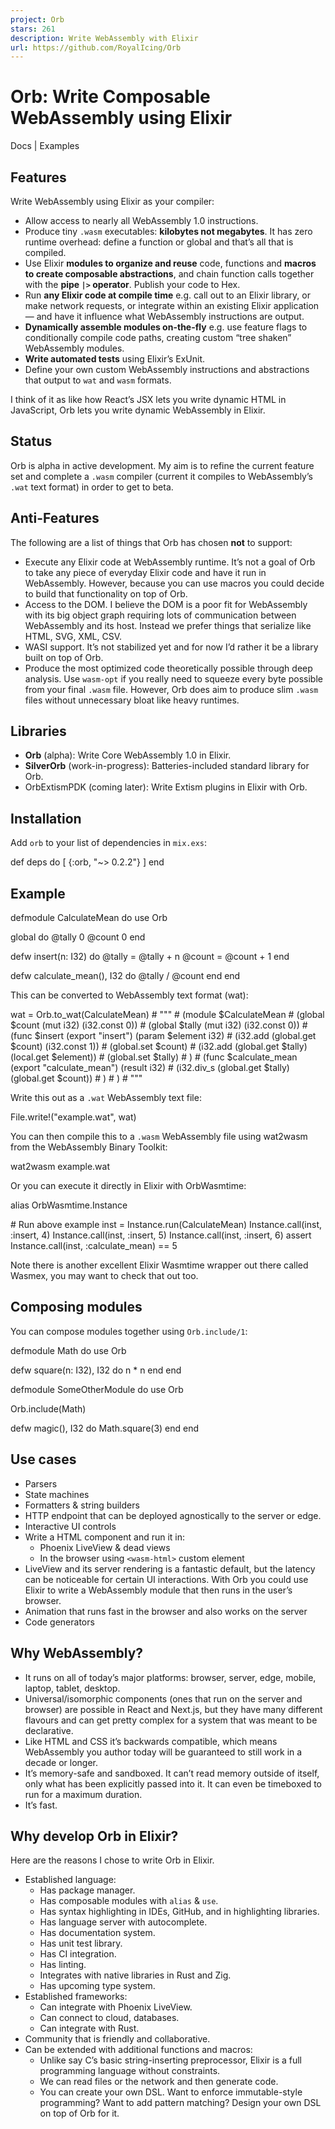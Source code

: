 ```yaml
---
project: Orb
stars: 261
description: Write WebAssembly with Elixir
url: https://github.com/RoyalIcing/Orb
---
```


Orb: Write Composable WebAssembly using Elixir
==============================================

Docs | Examples

Features
--------

Write WebAssembly using Elixir as your compiler:

-   Allow access to nearly all WebAssembly 1.0 instructions.
-   Produce tiny `.wasm` executables: **kilobytes not megabytes**. It has zero runtime overhead: define a function or global and that’s all that is compiled.
-   Use Elixir **modules to organize and reuse** code, functions and **macros to create composable abstractions**, and chain function calls together with the **pipe `|>` operator**. Publish your code to Hex.
-   Run **any Elixir code at compile time** e.g. call out to an Elixir library, or make network requests, or integrate within an existing Elixir application — and have it influence what WebAssembly instructions are output.
-   **Dynamically assemble modules on-the-fly** e.g. use feature flags to conditionally compile code paths, creating custom “tree shaken” WebAssembly modules.
-   **Write automated tests** using Elixir’s ExUnit.
-   Define your own custom WebAssembly instructions and abstractions that output to `wat` and `wasm` formats.

I think of it as like how React’s JSX lets you write dynamic HTML in JavaScript, Orb lets you write dynamic WebAssembly in Elixir.

Status
------

Orb is alpha in active development. My aim is to refine the current feature set and complete a `.wasm` compiler (current it compiles to WebAssembly’s `.wat` text format) in order to get to beta.

Anti-Features
-------------

The following are a list of things that Orb has chosen **not** to support:

-   Execute any Elixir code at WebAssembly runtime. It’s not a goal of Orb to take any piece of everyday Elixir code and have it run in WebAssembly. However, because you can use macros you could decide to build that functionality on top of Orb.
-   Access to the DOM. I believe the DOM is a poor fit for WebAssembly with its big object graph requiring lots of communication between WebAssembly and its host. Instead we prefer things that serialize like HTML, SVG, XML, CSV.
-   WASI support. It’s not stabilized yet and for now I’d rather it be a library built on top of Orb.
-   Produce the most optimized code theoretically possible through deep analysis. Use `wasm-opt` if you really need to squeeze every byte possible from your final `.wasm` file. However, Orb does aim to produce slim `.wasm` files without unnecessary bloat like heavy runtimes.

Libraries
---------

-   **Orb** (alpha): Write Core WebAssembly 1.0 in Elixir.
-   **SilverOrb** (work-in-progress): Batteries-included standard library for Orb.
-   OrbExtismPDK (coming later): Write Extism plugins in Elixir with Orb.

Installation
------------

Add `orb` to your list of dependencies in `mix.exs`:

def deps do
  \[
    {:orb, "~> 0.2.2"}
  \]
end

Example
-------

defmodule CalculateMean do
  use Orb

  global do
    @tally 0
    @count 0
  end

  defw insert(n: I32) do
    @tally \= @tally + n
    @count \= @count + 1
  end

  defw calculate\_mean(), I32 do
    @tally / @count
  end
end

This can be converted to WebAssembly text format (wat):

wat \= Orb.to\_wat(CalculateMean)
\# """
\# (module $CalculateMean
\#   (global $count (mut i32) (i32.const 0))
\#   (global $tally (mut i32) (i32.const 0))
\#   (func $insert (export "insert") (param $element i32)
\#     (i32.add (global.get $count) (i32.const 1))
\#     (global.set $count)
\#     (i32.add (global.get $tally) (local.get $element))
\#     (global.set $tally)
\#   )
\#   (func $calculate\_mean (export "calculate\_mean") (result i32)
\#     (i32.div\_s (global.get $tally) (global.get $count))
\#   )
\# )
\# """

Write this out as a `.wat` WebAssembly text file:

File.write!("example.wat", wat)

You can then compile this to a `.wasm` WebAssembly file using wat2wasm from the WebAssembly Binary Toolkit:

wat2wasm example.wat

Or you can execute it directly in Elixir with OrbWasmtime:

alias OrbWasmtime.Instance

\# Run above example
inst \= Instance.run(CalculateMean)
Instance.call(inst, :insert, 4)
Instance.call(inst, :insert, 5)
Instance.call(inst, :insert, 6)
assert Instance.call(inst, :calculate\_mean) \== 5

Note there is another excellent Elixir Wasmtime wrapper out there called Wasmex, you may want to check that out too.

Composing modules
-----------------

You can compose modules together using `Orb.include/1`:

defmodule Math do
  use Orb

  defw square(n: I32), I32 do
    n \* n
  end
end

defmodule SomeOtherModule do
  use Orb

  Orb.include(Math)

  defw magic(), I32 do
    Math.square(3)
  end
end

Use cases
---------

-   Parsers
-   State machines
-   Formatters & string builders
-   HTTP endpoint that can be deployed agnostically to the server or edge.
-   Interactive UI controls
-   Write a HTML component and run it in:
    -   Phoenix LiveView & dead views
    -   In the browser using `<wasm-html>` custom element
-   LiveView and its server rendering is a fantastic default, but the latency can be noticeable for certain UI interactions. With Orb you could use Elixir to write a WebAssembly module that then runs in the user’s browser.
-   Animation that runs fast in the browser and also works on the server
-   Code generators

Why WebAssembly?
----------------

-   It runs on all of today’s major platforms: browser, server, edge, mobile, laptop, tablet, desktop.
-   Universal/isomorphic components (ones that run on the server and browser) are possible in React and Next.js, but they have many different flavours and can get pretty complex for a system that was meant to be declarative.
-   Like HTML and CSS it’s backwards compatible, which means WebAssembly you author today will be guaranteed to still work in a decade or longer.
-   It’s memory-safe and sandboxed. It can’t read memory outside of itself, only what has been explicitly passed into it. It can even be timeboxed to run for a maximum duration.
-   It’s fast.

Why develop Orb in Elixir?
--------------------------

Here are the reasons I chose to write Orb in Elixir.

-   Established language:
    -   Has package manager.
    -   Has composable modules with `alias` & `use`.
    -   Has syntax highlighting in IDEs, GitHub, and in highlighting libraries.
    -   Has language server with autocomplete.
    -   Has documentation system.
    -   Has unit test library.
    -   Has CI integration.
    -   Has linting.
    -   Integrates with native libraries in Rust and Zig.
    -   Has upcoming type system.
-   Established frameworks:
    -   Can integrate with Phoenix LiveView.
    -   Can connect to cloud, databases.
    -   Can integrate with Rust.
-   Community that is friendly and collaborative.
-   Can be extended with additional functions and macros:
    -   Unlike say C’s basic string-inserting preprocessor, Elixir is a full programming language without constraints.
    -   We can read files or the network and then generate code.
    -   You can create your own DSL. Want to enforce immutable-style programming? Want to add pattern matching? Design your own DSL on top of Orb for it.
